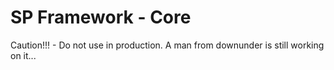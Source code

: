 # SP Framework - Core

Caution!!! - Do not use in production. A man from downunder is still working on it...
